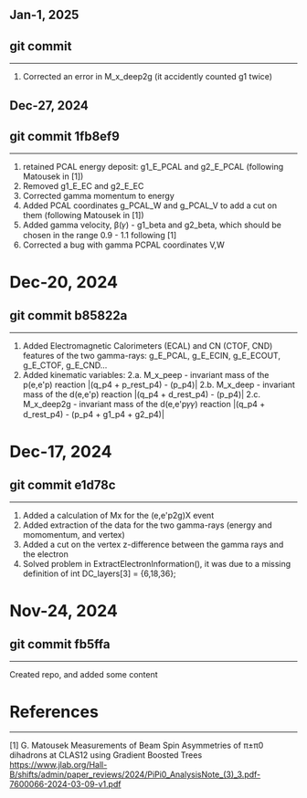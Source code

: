 

## **Jan-1, 2025**
## git commit 
-------------------------------------------------------- 
1. Corrected an error in M_x_deep2g (it accidently counted g1 twice)


## **Dec-27, 2024**
## git commit 1fb8ef9  
-------------------------------------------------------- 
1. retained PCAL energy deposit: g1_E_PCAL and g2_E_PCAL (following Matousek in [1])
2. Removed g1_E_EC and g2_E_EC
3. Corrected gamma momentum to energy
4. Added PCAL coordinates g_PCAL_W and g_PCAL_V to add a cut on them (following Matousek in [1])
5. Added gamma velocity, β(𝛾) - g1_beta and g2_beta, which should be chosen in the range 0.9 - 1.1 following [1] 
6. Corrected a bug with gamma PCPAL coordinates V,W


# **Dec-20, 2024**
## git commit b85822a
--------------------------------------------------------
1. Added Electromagnetic Calorimeters (ECAL) and CN (CTOF, CND) features of the two gamma-rays: g_E_PCAL, g_E_ECIN, g_E_ECOUT, g_E_CTOF, g_E_CND...
2. Added kinematic variables:
    2.a. M_x_peep - invariant mass of the p(e,e'p) reaction       |(q_p4 + p_rest_p4) - (p_p4)|
    2.b. M_x_deep - invariant mass of the d(e,e'p) reaction       |(q_p4 + d_rest_p4) - (p_p4)|
    2.c. M_x_deep2g - invariant mass of the d(e,e'p𝛾𝛾) reaction   |(q_p4 + d_rest_p4) - (p_p4 + g1_p4 + g2_p4)|


# **Dec-17, 2024**
## git commit e1d78c 
--------------------------------------------------------
1. Added a calculation of Mx for the (e,e'p2g)X event
2. Added extraction of the data for the two gamma-rays (energy and momomentum, and vertex)
3. Added a cut on the vertex z-difference between the gamma rays and the electron
4. Solved problem in ExtractElectronInformation(), it was due to a missing definition of int DC_layers[3] = {6,18,36};


# **Nov-24, 2024**
## git commit fb5ffa
--------------------------------------------------------
Created repo, and added some content 
  


# **References**
--------------------------------------------------------
[1] G. Matousek Measurements of Beam Spin Asymmetries of π±π0 dihadrons at CLAS12 using Gradient Boosted Trees https://www.jlab.org/Hall-B/shifts/admin/paper_reviews/2024/PiPi0_AnalysisNote_(3)_3.pdf-7600066-2024-03-09-v1.pdf

